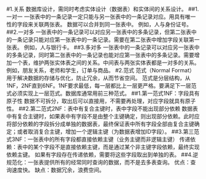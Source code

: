 #1.关系
数据库设计，需同时考虑实体设计（数据表）和实体间的关系设计。
##1.一对一
一张表中的一条记录一定只能与另一张表中的一条记录对应。用具有唯一性的字段来关联两张表。
数据可以合并到同一张表中。
例如，人与身份证号。
##2.一对多
一张表中的一条记录可以对应另一张表中的多条记录，但第二张表中的一条记录只能对应第一张表中的一条记录。需要在第二张表中增加字段关联第一张表。
例如，人与银行卡。
##3.多对多
一张表中的一条记录可以对应另一张表中的多条记录，同时第二张表中的一条记录也能对应第一张表中的多条记录。需要增加一个表，维护两张实体表之间的关系。中间表与两张实体表都是一对多的关系。
例如，朋友关系，老师和学生，订单与商品。
#2.范式
范式（Normal Format）用于解决数据的存储与优化，防止冗余，从而节省空间。
范式是分层结构，从1NF，2NF直到6NF。1NF要求最低，每一层都比上一层更严格。要满足下一层范式必须实现上一层范式。数据库通常用前三种范式。
##1.第一范式1NF：字段具有原子性
数据不可拆分，取出后可以直接用，不需要再处理，对应字段就具有原子性。
##2.第二范式2NF：表中有复合主键时，表中字段不能出现部分依赖
数据表中有复合主键时，如果表中有字段不是由整个主键确定，则出现部分依赖。此时应将部分依赖的字段拆分成单独的数据表，最终保证表中所有字段全部由复合主键确定；或者取消复合主键，增加一个逻辑主键（为数据表增加ID字段）。
##3.第三范式3NF：一张表中的所有字段都直接依赖主键（业务主键而非逻辑主键）
传递依赖：表中的某个字段不是直接依赖主键，而是通过某个非主键字段依赖，最终实现依赖主键。
如果有字段存在传递依赖，需要将这些字段取出到单独的表。
##4.逆规范化：一张表提供所有的经常同时查询的数据，而不是去多表查询。
优点：查询速度快。
缺点：数据冗余，浪费空间。